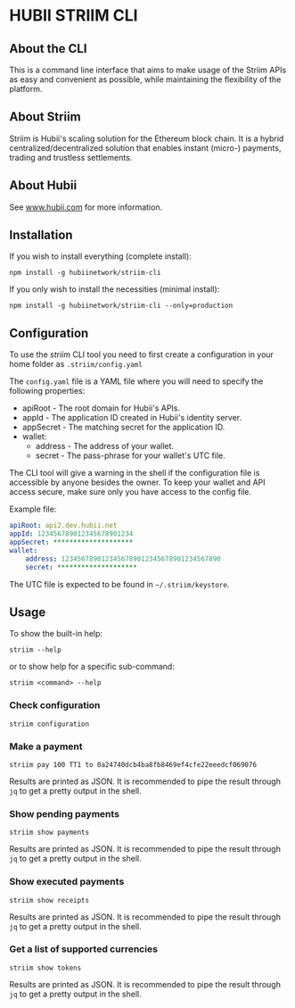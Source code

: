 # HUBII STRIIM CLI

## About the CLI

This is a command line interface that aims to make usage of the Striim APIs as
easy and convenient as possible, while maintaining the flexibility of the 
platform.

## About Striim

Striim is Hubii's scaling solution for the Ethereum block chain. It is a 
hybrid centralized/decentralized solution that enables instant 
(micro-) payments, trading and trustless settlements.

## About Hubii

See www.hubii.com for more information.

## Installation

If you wish to install everything (complete install):

    npm install -g hubiinetwork/striim-cli

If you only wish to install the necessities (minimal install):

    npm install -g hubiinetwork/striim-cli --only=production

## Configuration

To use the *striim* CLI tool you need to first create a configuration in your 
home folder as `.striim/config.yaml`

The `config.yaml` file is a YAML file where you will need to specify the 
following properties:

- apiRoot - The root domain for Hubii's APIs.
- appId - The application ID created in Hubii's identity server.
- appSecret - The matching secret for the application ID.
- wallet:
    - address - The address of your wallet.
    - secret - The pass-phrase for your wallet's UTC file.

The CLI tool will give a warning in the shell if the configuration file is 
accessible by anyone besides the owner. To keep your wallet and API access 
secure, make sure only you have access to the config file.

Example file:
    
```yaml
apiRoot: api2.dev.hubii.net
appId: 123456789012345678901234
appSecret: ********************
wallet:
    address: 1234567890123456789012345678901234567890
    secret: ********************
```

The UTC file is expected to be found in `~/.striim/keystore`.

## Usage

To show the built-in help:

    striim --help

or to show help for a specific sub-command:

    striim <command> --help

### Check configuration

    striim configuration

### Make a payment

    striim pay 100 TT1 to 0a24740dcb4ba8fb8469ef4cfe22eeedcf069076

Results are printed as JSON. It is recommended to pipe the result through `jq` 
to get a pretty output in the shell.

### Show pending payments

    striim show payments

Results are printed as JSON. It is recommended to pipe the result through `jq` 
to get a pretty output in the shell.
    
### Show executed payments

    striim show receipts

Results are printed as JSON. It is recommended to pipe the result through `jq` 
to get a pretty output in the shell.

### Get a list of supported currencies

    striim show tokens

Results are printed as JSON. It is recommended to pipe the result through `jq` 
to get a pretty output in the shell.
